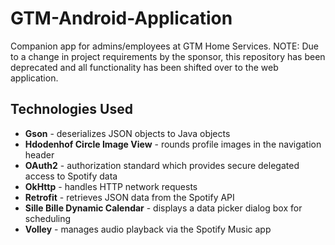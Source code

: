 # GTM-Android-Application
Companion app for admins/employees at GTM Home Services.
NOTE: Due to a change in project requirements by the sponsor, this repository has been deprecated and all functionality has been shifted over to the web application. 

## Technologies Used
* **Gson** - deserializes JSON objects to Java objects
* **Hdodenhof Circle Image View** - rounds profile images in the navigation header
* **OAuth2** - authorization standard which provides secure delegated access to Spotify data
* **OkHttp** - handles HTTP network requests
* **Retrofit** - retrieves JSON data from the Spotify API 
* **Sille Bille Dynamic Calendar** - displays a data picker dialog box for scheduling
* **Volley** - manages audio playback via the Spotify Music app
